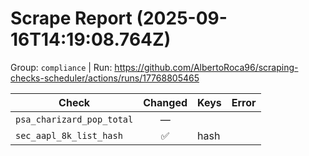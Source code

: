 # Scrape Report (2025-09-16T14:19:08.764Z)

Group: `compliance`  |  Run: https://github.com/AlbertoRoca96/scraping-checks-scheduler/actions/runs/17768805465

| Check | Changed | Keys | Error |
|---|:---:|:--|:--|
| `psa_charizard_pop_total` | — |  |  |
| `sec_aapl_8k_list_hash` | ✅ | hash |  |
